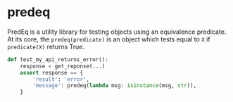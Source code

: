 # predeq

PredEq is a utility library for testing objects using an equivalence predicate.
At its core, the `predeq(predicate)` is an object which tests equal to `X` if `predicate(X)` returns True.

```py
def test_my_api_returns_error():
    response = get_reponse(...)
    assert response == {
        'result': 'error',
        'message': predeq(lambda msg: isinstance(msg, str)),
    }
```
